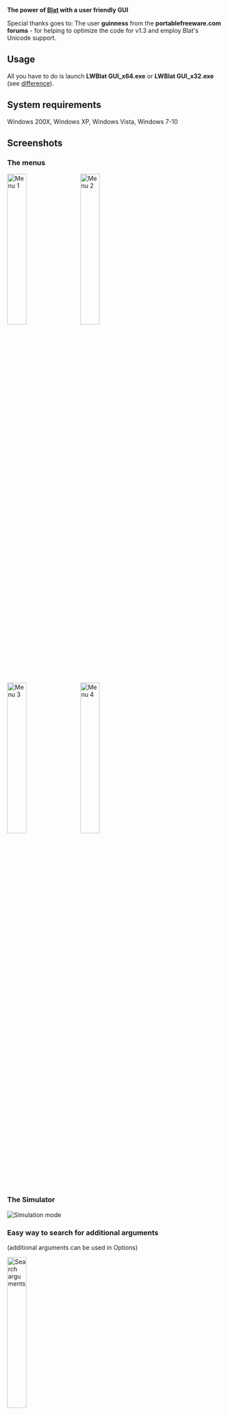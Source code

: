 **The power of [Blat](https://www.blat.net) with a user friendly GUI**

Special thanks goes to:
The user **guinness** from the **portablefreeware.com forums** - for helping to optimize the code for v1.3 and employ Blat's Unicode support. 

## Usage
All you have to do is launch **LWBlat GUI_x64.exe** or **LWBlat GUI_x32.exe** (see [difference](#what-is-the-difference-between-the-32-bit-and-the-64-bit-version)).

## System requirements
Windows 200X, Windows XP, Windows Vista, Windows 7-10

## Screenshots
### The menus

<img src="https://user-images.githubusercontent.com/1773306/236648017-b685bb3f-412c-46a8-93ce-666b303277d7.png" alt="Menu 1" width="30%">&nbsp;&nbsp;&nbsp;&nbsp;&nbsp;<img src="https://user-images.githubusercontent.com/1773306/90964683-82ab9b80-e4cb-11ea-9a84-685bfe79b235.png" alt="Menu 2" width="30%">

<img src="https://user-images.githubusercontent.com/1773306/90964691-8e975d80-e4cb-11ea-9727-5b8e265af1bd.png" alt="Menu 3" width="30%">&nbsp;&nbsp;&nbsp;&nbsp;&nbsp;<img src="https://user-images.githubusercontent.com/1773306/90964694-99ea8900-e4cb-11ea-8066-ab535fe47c0c.png" alt="Menu 4" width="30%">

### The Simulator
![Simulation mode](https://user-images.githubusercontent.com/1773306/236648078-94b232a1-9807-4c1f-9e89-5cf982c0f18b.png)

### Easy way to search for additional arguments
(additional arguments can be used in Options)

<img src="https://user-images.githubusercontent.com/1773306/90964695-a53db480-e4cb-11ea-91f9-95c901a3e004.png" alt="Search arguments" width="30%">

## FAQ

### Introduction
#### What is Blat?
Blat is a command line e-mailer for Windows. It's portable, it's small and it pretty much has every sending option one could possibly want. Alas, this abandonware's lack of GUI left it in a very user unfriendly state. That is, until LWBlat GUI came along.

#### What is LWBlat GUI?
LWBlat GUI continues where Blat left off. It combines the power of Blat with a user friendly GUI.

#### Does LWBlat GUI require Blat itself?
Yes, it's a GUI frontend for Blat. The actual mailer is still Blat so be sure to download it too. Then either put LWBlat GUI in the same folder or define Blat's location in LWBlat GUI's preferences.

#### Does LWBlat GUI use Blat's DLL file?
Yes, the sending process is properly done through Blat's DLL file.

#### Why don't you add Blat inside the package?
Because it's still a separate program which doesn't even have to be in the same folder. But if it's important for you, download [the PortableApps version](#what-is-the-portableapps-version).

#### Are the messages sent secured?
No, because Blat itself doesn't support it. It also means you can't use servers that don't support **insecure** sending. If you like to convince Blat makers to support it, please help asking [for OAuth support](https://sourceforge.net/p/blat/feature-requests/30/) and [for SSL support](https://sourceforge.net/p/blat/feature-requests/8/).

#### Can Blat even be used nowadays if most servers block insecure mode?
Not directly, because indeed most servers don't allow to use programs like Blat anymore. However, you can still use Blat as a simulator to try out every possible sending option. You can [convince here](https://sourceforge.net/p/blat/feature-requests/31/) Blat makers to add a direct simulation mode. Until then, that's why LWBlat GUI has a simulator (an embedded version of [LWSMTP-Server](https://github.com/lwcorp/lwsmtp-server), and of course external simulators can be used as well like [Papercut SMTP](https://github.com/ChangemakerStudios/Papercut-SMTP).

#### What does it mean a simulator?
It means you can play around with blat's various settings, then simulate how your message would have been received in someone's inbox.

### General

#### Is the program portable?
Yes, no installation is involved. You need to run the main program, see [usage](#usage).

#### What is the difference between the 32-bit and the 64-bit version?
There are no intentional differences. Even more so, the 32-bit version can still be used in 64-bit operating systems. But the 64-bit version is compiled specifically for such systems.

#### What is the PortableApps version?
While the program is [portable by design](#is-the-program-portable), this specific version is compatible with PortableApps ([see forum discussion](https://portableapps.com/node/26192)).

### Window Controls
#### Mail

##### Why can there only be one attachment?
Because Blat is usually used for specialized jobs. If you need a full scale mailer, there's no point using Blat. With that said, you can use LWBlat GUI's Options to manually supply extra attachments.

##### How do I actually send?
You need to click Create and then Send. The Create button would create a command line to be delivered to Blat. LWBlat GUI would try to make sure the command is technically valid. Once you click Send, LWBlat GUI would interpret Blat's numeric result code.

#### Options

##### What is Hostname?
If you leave this field alone, it would be your computer's name on your LAN. It is a required e-mail header. Blat is about the only mailer in the world that lets you anonymize it.

##### Can I use more charsets?
LWBlat GUI lists some basic charsets. The last item in the list lets you enter any additional charset you like. Your custom choice would be kept in your settings until you change to another charset.

##### Can you include charset X by default?
You can submit a feature request.

#### Preferences
##### Should I enable absolute paths?
Only if you want to store the command line and use it in other computers with a different folder structure.

Otherwise, every path setting can be a relative path and even use environmental variables. This makes LWBlat GUI even more portable.
